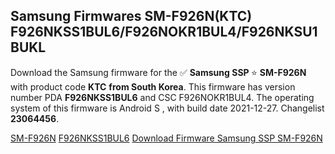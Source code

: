 <h2>Samsung Firmwares SM-F926N(KTC) F926NKSS1BUL6/F926NOKR1BUL4/F926NKSU1BUKL</h2>
Download the Samsung firmware for the ✅ <strong>Samsung SSP </strong> ⭐ <strong>SM-F926N</strong> with product code <strong>KTC</strong> <strong> from South Korea</strong>. This firmware has version number PDA <strong>F926NKSS1BUL6</strong> and CSC F926NOKR1BUL4. The operating system of this firmware is Android S , with build date 2021-12-27. Changelist <strong>23064456</strong>.

[SM-F926N](https://samfirm.shop/samsung/model/SM-F926N)
[F926NKSS1BUL6](https://samfirm.shop/samsung/pda/F926NKSS1BUL6)
[Download Firmware Samsung SSP SM-F926N](https://samfirm.shop/samsung/firmware/485492)
